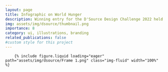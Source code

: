 ```yaml
---
layout: page
title: Infographic on World Hunger
description: Winning entry for the D'Source Design Challenge 2022 held by IIT Bombay. 
img: assets/img/dsource/thumbnail.png
importance: 8
category: ui, illustrations, branding
related_publications: false
#custom style for this project
---
```

<style>
  .img-fluid {
    border: 1px solid #ffffff;
  }
</style>
    
        {% include figure.liquid loading="eager" path="assets/img/dsource/Frame 1.png" class="img-fluid" width="100%" %}



    